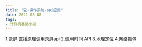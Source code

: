 ```yaml
---
title: "💻-操作系统-api应用"
date: 2021-08-08
tags: 
- 计算机基础小窥
---
```

1.录屏  直播原理调用录屏api
2.调用时间 API
3.地理定位
4.网络抓包
